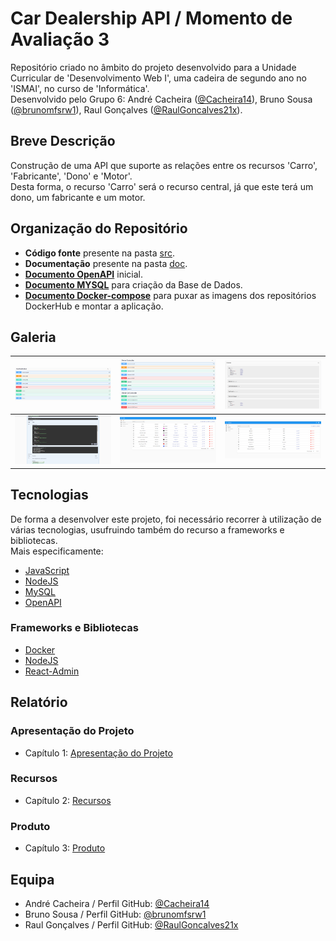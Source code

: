 # Car Dealership API / Momento de Avaliação 3

Repositório criado no âmbito do projeto desenvolvido para a Unidade Curricular de 'Desenvolvimento Web I', uma cadeira de segundo ano no 'ISMAI', no curso de 'Informática'.<br>
Desenvolvido pelo Grupo 6: André Cacheira ([@Cacheira14](https://github.com/Cacheira14)), Bruno Sousa ([@brunomfsrw1](https://github.com/brunomfsrw1)), Raul Gonçalves ([@RaulGoncalves21x](https://github.com/RaulGoncalves21x)).

## Breve Descrição

Construção de uma API que suporte as relações entre os recursos 'Carro', 'Fabricante', 'Dono' e 'Motor'.<br>
Desta forma, o recurso 'Carro' será o recurso central, já que este terá um dono, um fabricante e um motor.

## Organização do Repositório

* **Código fonte** presente na pasta [src](src/).
* **Documentação** presente na pasta [doc](doc/).
* **[Documento OpenAPI](src/api/openapi.yaml)** inicial.
* **[Documento MYSQL](dealership_v1.sql)** para criação da Base de Dados.
* **[Documento Docker-compose](docker-compose.yaml)** para puxar as imagens dos repositórios DockerHub e montar a aplicação.

## Galeria

|![pic1](doc/pics/pic1.png)|![pic2](doc/pics/pic2.png)|![pic3](doc/pics/pic3.png)|
| :---: | :---: | :---: |
|![pic4](doc/pics/pic4.png)|![pic5](doc/pics/pic5.png)|![pic6](doc/pics/pic6.png)|

## Tecnologias

De forma a desenvolver este projeto, foi necessário recorrer à utilização de várias tecnologias, usufruindo também do recurso a frameworks e bibliotecas.<br>
Mais especificamente:

* [JavaScript](https://developer.mozilla.org/en-US/docs/Web/JavaScript/About_JavaScript)
* [NodeJS](https://nodejs.org/en/about/)
* [MySQL](https://dev.mysql.com/doc/refman/8.0/en/what-is-mysql.html)
* [OpenAPI](https://swagger.io/docs/specification/about/)

### Frameworks e Bibliotecas

* [Docker](https://docs.docker.com/get-started/overview/)
* [NodeJS](https://nodejs.org/en/about/)
* [React-Admin](https://marmelab.com/react-admin/Readme.html)

## Relatório

### Apresentação do Projeto
* Capítulo 1: [Apresentação do Projeto](doc/capitulo1.md)
### Recursos
* Capítulo 2: [Recursos](doc/capitulo2.md)
### Produto
* Capítulo 3: [Produto](doc/capitulo3.md)

## Equipa

* André Cacheira / Perfil GitHub: [@Cacheira14](https://github.com/Cacheira14)
* Bruno Sousa / Perfil GitHub: [@brunomfsrw1](https://github.com/brunomfsrw1)
* Raul Gonçalves / Perfil GitHub: [@RaulGoncalves21x](https://github.com/RaulGoncalves21x)
